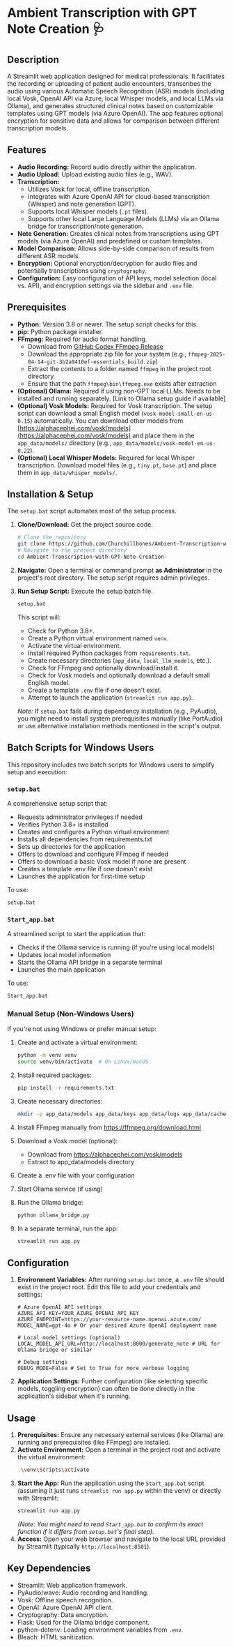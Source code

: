 # Ambient Transcription with GPT Note Creation 🩺

## Description

A Streamlit web application designed for medical professionals. It facilitates the recording or uploading of patient audio encounters, transcribes the audio using various Automatic Speech Recognition (ASR) models (including local Vosk, OpenAI API via Azure, local Whisper models, and local LLMs via Ollama), and generates structured clinical notes based on customizable templates using GPT models (via Azure OpenAI). The app features optional encryption for sensitive data and allows for comparison between different transcription models.

## Features

*   **Audio Recording:** Record audio directly within the application.
*   **Audio Upload:** Upload existing audio files (e.g., WAV).
*   **Transcription:**
    *   Utilizes Vosk for local, offline transcription.
    *   Integrates with Azure OpenAI API for cloud-based transcription (Whisper) and note generation (GPT).
    *   Supports local Whisper models (`.pt` files).
    *   Supports other local Large Language Models (LLMs) via an Ollama bridge for transcription/note generation.
*   **Note Generation:** Creates clinical notes from transcriptions using GPT models (via Azure OpenAI) and predefined or custom templates.
*   **Model Comparison:** Allows side-by-side comparison of results from different ASR models.
*   **Encryption:** Optional encryption/decryption for audio files and potentially transcriptions using `cryptography`.
*   **Configuration:** Easy configuration of API keys, model selection (local vs. API), and encryption settings via the sidebar and `.env` file.

## Prerequisites

*   **Python:** Version 3.8 or newer. The setup script checks for this.
*   **pip:** Python package installer.
*   **FFmpeg:** Required for audio format handling. 
    - Download from [GitHub Codex FFmpeg Release](https://github.com/GyanD/codexffmpeg/releases/tag/2025-04-14-git-3b2a9410ef)
    - Download the appropriate zip file for your system (e.g., `ffmpeg-2025-04-14-git-3b2a9410ef-essentials_build.zip`)
    - Extract the contents to a folder named `ffmpeg` in the project root directory
    - Ensure that the path `ffmpeg\bin\ffmpeg.exe` exists after extraction
*   **(Optional) Ollama:** Required if using non-GPT local LLMs. Needs to be installed and running separately. [Link to Ollama setup guide if available]
*   **(Optional) Vosk Models:** Required for Vosk transcription. The setup script can download a small English model (`vosk-model-small-en-us-0.15`) automatically. You can download other models from [https://alphacephei.com/vosk/models](https://alphacephei.com/vosk/models) and place them in the `app_data/models/` directory (e.g., `app_data/models/vosk-model-en-us-0.22`).
*   **(Optional) Local Whisper Models:** Required for local Whisper transcription. Download model files (e.g., `tiny.pt`, `base.pt`) and place them in `app_data/whisper_models/`.

## Installation & Setup

The `setup.bat` script automates most of the setup process.

1.  **Clone/Download:** Get the project source code.
    ```bash
    # Clone the repository
    git clone https://github.com/Churchillbones/Ambient-Transcription-with-GPT-Note-Creation-
    # Navigate to the project directory
    cd Ambient-Transcription-with-GPT-Note-Creation-
    ```
2.  **Navigate:** Open a terminal or command prompt **as Administrator** in the project's root directory. The setup script requires admin privileges.
3.  **Run Setup Script:** Execute the setup batch file.
    ```bash
    setup.bat
    ```
    This script will:
    *   Check for Python 3.8+.
    *   Create a Python virtual environment named `venv`.
    *   Activate the virtual environment.
    *   Install required Python packages from `requirements.txt`.
    *   Create necessary directories (`app_data`, `local_llm_models`, etc.).
    *   Check for FFmpeg and optionally download/install it.
    *   Check for Vosk models and optionally download a default small English model.
    *   Create a template `.env` file if one doesn't exist.
    *   Attempt to launch the application (`streamlit run app.py`).

    *Note:* If `setup.bat` fails during dependency installation (e.g., PyAudio), you might need to install system prerequisites manually (like PortAudio) or use alternative installation methods mentioned in the script's output.

## Batch Scripts for Windows Users

This repository includes two batch scripts for Windows users to simplify setup and execution:

### `setup.bat`

A comprehensive setup script that:
- Requests administrator privileges if needed
- Verifies Python 3.8+ is installed
- Creates and configures a Python virtual environment
- Installs all dependencies from requirements.txt
- Sets up directories for the application
- Offers to download and configure FFmpeg if needed
- Offers to download a basic Vosk model if none are present
- Creates a template .env file if one doesn't exist
- Launches the application for first-time setup

To use:
```bash
setup.bat
```

### `Start_app.bat`

A streamlined script to start the application that:
- Checks if the Ollama service is running (if you're using local models)
- Updates local model information
- Starts the Ollama API bridge in a separate terminal
- Launches the main application

To use:
```bash
Start_app.bat
```

### Manual Setup (Non-Windows Users)

If you're not using Windows or prefer manual setup:

1. Create and activate a virtual environment:
   ```bash
   python -m venv venv
   source venv/bin/activate  # On Linux/macOS
   ```

2. Install required packages:
   ```bash
   pip install -r requirements.txt
   ```

3. Create necessary directories:
   ```bash
   mkdir -p app_data/models app_data/keys app_data/logs app_data/cache app_data/notes local_llm_models
   ```

4. Install FFmpeg manually from https://ffmpeg.org/download.html

5. Download a Vosk model (optional):
   - Download from https://alphacephei.com/vosk/models
   - Extract to app_data/models directory

6. Create a .env file with your configuration

7. Start Ollama service (if using)

8. Run the Ollama bridge:
   ```bash
   python ollama_bridge.py
   ```

9. In a separate terminal, run the app:
   ```bash
   streamlit run app.py
   ```

## Configuration

1.  **Environment Variables:** After running `setup.bat` once, a `.env` file should exist in the project root. Edit this file to add your credentials and settings:
    ```dotenv
    # Azure OpenAI API settings
    AZURE_API_KEY=YOUR_AZURE_OPENAI_API_KEY
    AZURE_ENDPOINT=https://your-resource-name.openai.azure.com/
    MODEL_NAME=gpt-4o # Or your desired Azure OpenAI deployment name

    # Local model settings (optional)
    LOCAL_MODEL_API_URL=http://localhost:8000/generate_note # URL for Ollama bridge or similar

    # Debug settings
    DEBUG_MODE=False # Set to True for more verbose logging
    ```
2.  **Application Settings:** Further configuration (like selecting specific models, toggling encryption) can often be done directly in the application's sidebar when it's running.

## Usage

1.  **Prerequisites:** Ensure any necessary external services (like Ollama) are running and prerequisites (like FFmpeg) are installed.
2.  **Activate Environment:** Open a terminal in the project root and activate the virtual environment:
    ```bash
    .\venv\Scripts\activate
    ```
3.  **Start the App:** Run the application using the `Start_app.bat` script (assuming it just runs `streamlit run app.py` within the venv) or directly with Streamlit:
    ```bash
    streamlit run app.py
    ```
    *(Note: You might need to read `Start_app.bat` to confirm its exact function if it differs from `setup.bat`'s final step).*
4.  **Access:** Open your web browser and navigate to the local URL provided by Streamlit (typically `http://localhost:8501`).

## Key Dependencies

*   Streamlit: Web application framework.
*   PyAudio/wave: Audio recording and handling.
*   Vosk: Offline speech recognition.
*   OpenAI: Azure OpenAI API client.
*   Cryptography: Data encryption.
*   Flask: Used for the Ollama bridge component.
*   python-dotenv: Loading environment variables from `.env`.
*   Bleach: HTML sanitization.
